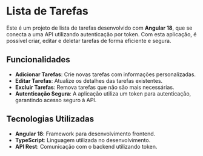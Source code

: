 # Lista de Tarefas

Este é um projeto de lista de tarefas desenvolvido com **Angular 18**, que se conecta a uma API utilizando autenticação por token. Com esta aplicação, é possível criar, editar e deletar tarefas de forma eficiente e segura.

## Funcionalidades

- **Adicionar Tarefas**: Crie novas tarefas com informações personalizadas.
- **Editar Tarefas**: Atualize os detalhes das tarefas existentes.
- **Excluir Tarefas**: Remova tarefas que não são mais necessárias.
- **Autenticação Segura**: A aplicação utiliza um token para autenticação, garantindo acesso seguro à API.

## Tecnologias Utilizadas

- **Angular 18**: Framework para desenvolvimento frontend.
- **TypeScript**: Linguagem utilizada no desenvolvimento.
- **API Rest**: Comunicação com o backend utilizando token.

